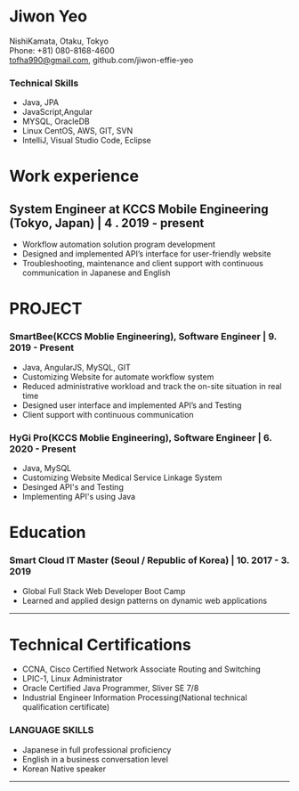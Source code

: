 # Jiwon Yeo

NishiKamata, Otaku, Tokyo  
Phone: +81) 080-8168-4600  
tofha990@gmail.com, github.com/jiwon-effie-yeo

### Technical Skills
* Java, JPA
* JavaScript,Angular
* MYSQL, OracleDB
* Linux CentOS, AWS, GIT, SVN
* IntelliJ, Visual Studio Code, Eclipse

# Work experience
## System Engineer at KCCS Mobile Engineering (Tokyo, Japan) | 4 . 2019 - present
* Workflow automation solution program development
* Designed and implemented API’s interface for user-friendly website
* Troubleshooting, maintenance and client support with continuous communication in Japanese and English

# PROJECT
### SmartBee(KCCS Moblie Engineering), Software Engineer | 9. 2019 - Present
* Java, AngularJS, MySQL, GIT
* Customizing Website for automate workflow system
*	Reduced administrative workload and track the on-site situation in real time
*	Designed user interface and implemented API’s and Testing
*	Client support with continuous communication

### HyGi Pro(KCCS Moblie Engineering), Software Engineer | 6. 2020 - Present
* Java, MySQL
* Customizing Website Medical Service Linkage System
* Desinged API's and Testing
* Implementing API's using Java

# Education
### Smart Cloud IT Master (Seoul / Republic of Korea) | 10. 2017 - 3. 2019 
* Global Full Stack Web Developer Boot Camp
*	Learned and applied design patterns on dynamic web applications


---

# Technical Certifications
* CCNA, Cisco Certified Network Associate Routing and Switching
* LPIC-1, Linux Administrator
* Oracle Certified Java Programmer, Sliver SE 7/8
* Industrial Engineer Information Processing(National technical qualification certificate)

### LANGUAGE SKILLS
* Japanese in full professional proficiency
* English in a business conversation level
* Korean Native speaker


---
